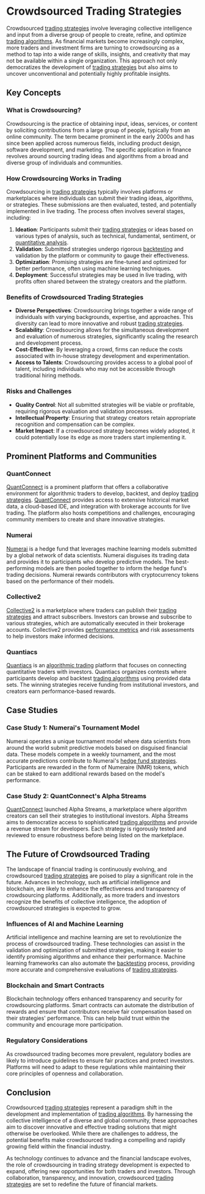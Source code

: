 # Crowdsourced Trading Strategies

Crowdsourced [trading strategies](../t/trading_strategies.md) involve leveraging collective intelligence and input from a diverse group of people to create, refine, and optimize [trading algorithms](../t/trading_algorithms.md). As financial markets become increasingly complex, more traders and investment firms are turning to crowdsourcing as a method to tap into a wide range of skills, insights, and creativity that may not be available within a single organization. This approach not only democratizes the development of [trading strategies](../t/trading_strategies.md) but also aims to uncover unconventional and potentially highly profitable insights.

## Key Concepts

### What is Crowdsourcing?

Crowdsourcing is the practice of obtaining input, ideas, services, or content by soliciting contributions from a large group of people, typically from an online community. The term became prominent in the early 2000s and has since been applied across numerous fields, including product design, software development, and marketing. The specific application in finance revolves around sourcing trading ideas and algorithms from a broad and diverse group of individuals and communities.

### How Crowdsourcing Works in Trading

Crowdsourcing in [trading strategies](../t/trading_strategies.md) typically involves platforms or marketplaces where individuals can submit their trading ideas, algorithms, or strategies. These submissions are then evaluated, tested, and potentially implemented in live trading. The process often involves several stages, including:

1. **Ideation**: Participants submit their [trading strategies](../t/trading_strategies.md) or ideas based on various types of analysis, such as technical, fundamental, sentiment, or [quantitative analysis](../q/quantitative_analysis.md).
2. **Validation**: Submitted strategies undergo rigorous [backtesting](../b/backtesting.md) and validation by the platform or community to gauge their effectiveness.
3. **Optimization**: Promising strategies are fine-tuned and optimized for better performance, often using machine learning techniques.
4. **Deployment**: Successful strategies may be used in live trading, with profits often shared between the strategy creators and the platform.

### Benefits of Crowdsourced Trading Strategies

- **Diverse Perspectives**: Crowdsourcing brings together a wide range of individuals with varying backgrounds, expertise, and approaches. This diversity can lead to more innovative and robust [trading strategies](../t/trading_strategies.md).
- **Scalability**: Crowdsourcing allows for the simultaneous development and evaluation of numerous strategies, significantly scaling the research and development process.
- **Cost-Effective**: By leveraging a crowd, firms can reduce the costs associated with in-house strategy development and experimentation.
- **Access to Talents**: Crowdsourcing provides access to a global pool of talent, including individuals who may not be accessible through traditional hiring methods.

### Risks and Challenges

- **Quality Control**: Not all submitted strategies will be viable or profitable, requiring rigorous evaluation and validation processes.
- **Intellectual Property**: Ensuring that strategy creators retain appropriate recognition and compensation can be complex.
- **Market Impact**: If a crowdsourced strategy becomes widely adopted, it could potentially lose its edge as more traders start implementing it.

## Prominent Platforms and Communities

### QuantConnect

[QuantConnect](https://www.quantconnect.com) is a prominent platform that offers a collaborative environment for algorithmic traders to develop, backtest, and deploy [trading strategies](../t/trading_strategies.md). [QuantConnect](../q/quantconnect.md) provides access to extensive historical market data, a cloud-based IDE, and integration with brokerage accounts for live trading. The platform also hosts competitions and challenges, encouraging community members to create and share innovative strategies.

### Numerai

[Numerai](https://numer.ai) is a hedge fund that leverages machine learning models submitted by a global network of data scientists. Numerai disguises its trading data and provides it to participants who develop predictive models. The best-performing models are then pooled together to inform the hedge fund's trading decisions. Numerai rewards contributors with cryptocurrency tokens based on the performance of their models.

### Collective2

[Collective2](https://www.collective2.com/) is a marketplace where traders can publish their [trading strategies](../t/trading_strategies.md) and attract subscribers. Investors can browse and subscribe to various strategies, which are automatically executed in their brokerage accounts. Collective2 provides [performance metrics](../p/performance_metrics.md) and risk assessments to help investors make informed decisions.

### Quantiacs

[Quantiacs](https://www.quantiacs.com/) is an [algorithmic trading](../a/algorithmic_trading.md) platform that focuses on connecting quantitative traders with investors. Quantiacs organizes contests where participants develop and backtest [trading algorithms](../t/trading_algorithms.md) using provided data sets. The winning strategies receive funding from institutional investors, and creators earn performance-based rewards.

## Case Studies

### Case Study 1: Numerai's Tournament Model

Numerai operates a unique tournament model where data scientists from around the world submit predictive models based on disguised financial data. These models compete in a weekly tournament, and the most accurate predictions contribute to Numerai's [hedge fund strategies](../h/hedge_fund_strategies.md). Participants are rewarded in the form of Numeraire (NMR) tokens, which can be staked to earn additional rewards based on the model's performance.

### Case Study 2: QuantConnect's Alpha Streams

[QuantConnect](../q/quantconnect.md) launched Alpha Streams, a marketplace where algorithm creators can sell their strategies to institutional investors. Alpha Streams aims to democratize access to sophisticated [trading algorithms](../t/trading_algorithms.md) and provide a revenue stream for developers. Each strategy is rigorously tested and reviewed to ensure robustness before being listed on the marketplace.

## The Future of Crowdsourced Trading

The landscape of financial trading is continuously evolving, and crowdsourced [trading strategies](../t/trading_strategies.md) are poised to play a significant role in the future. Advances in technology, such as artificial intelligence and blockchain, are likely to enhance the effectiveness and transparency of crowdsourcing platforms. Additionally, as more traders and investors recognize the benefits of collective intelligence, the adoption of crowdsourced strategies is expected to grow.

### Influences of AI and Machine Learning

Artificial intelligence and machine learning are set to revolutionize the process of crowdsourced trading. These technologies can assist in the validation and optimization of submitted strategies, making it easier to identify promising algorithms and enhance their performance. Machine learning frameworks can also automate the [backtesting](../b/backtesting.md) process, providing more accurate and comprehensive evaluations of [trading strategies](../t/trading_strategies.md).

### Blockchain and Smart Contracts

Blockchain technology offers enhanced transparency and security for crowdsourcing platforms. Smart contracts can automate the distribution of rewards and ensure that contributors receive fair compensation based on their strategies' performance. This can help build trust within the community and encourage more participation.

### Regulatory Considerations

As crowdsourced trading becomes more prevalent, regulatory bodies are likely to introduce guidelines to ensure fair practices and protect investors. Platforms will need to adapt to these regulations while maintaining their core principles of openness and collaboration.

## Conclusion

Crowdsourced [trading strategies](../t/trading_strategies.md) represent a paradigm shift in the development and implementation of [trading algorithms](../t/trading_algorithms.md). By harnessing the collective intelligence of a diverse and global community, these approaches aim to discover innovative and effective trading solutions that might otherwise be overlooked. While there are challenges to address, the potential benefits make crowdsourced trading a compelling and rapidly growing field within the financial industry.

As technology continues to advance and the financial landscape evolves, the role of crowdsourcing in trading strategy development is expected to expand, offering new opportunities for both traders and investors. Through collaboration, transparency, and innovation, crowdsourced [trading strategies](../t/trading_strategies.md) are set to redefine the future of financial markets.